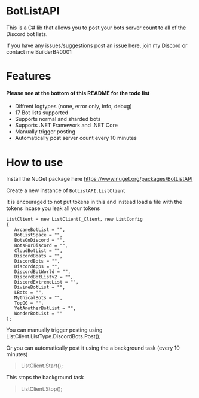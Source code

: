 # BotListAPI
This is a C# lib that allows you to post your bots server count to all of the Discord bot lists.

If you have any issues/suggestions post an issue here, join my [Discord](https://discord.gg/TjF6QDC) or contact me BuilderB#0001

# Features
#### Please see at the bottom of this README for the todo list
- Diffrent logtypes (none, error only, info, debug)
- 17 Bot lists supported
- Supports normal and sharded bots
- Supports .NET Framework and .NET Core
- Manually trigger posting
- Automatically post server count every 10 minutes

# How to use
Install the NuGet package here https://www.nuget.org/packages/BotListAPI

Create a new instance of `BotListAPI.ListClient`

It is encouraged to not put tokens in this and instead load a file with the tokens incase you leak all your tokens
```
ListClient = new ListClient(_Client, new ListConfig
{
   ArcaneBotList = "",
   BotListSpace = "",
   BotsOnDiscord = "",
   BotsForDiscord = "",
   CloudBotList = "",
   DiscordBoats = "",
   DiscordBots = "",
   DiscordApps = "",
   DiscordBotWorld = "",
   DiscordBotListv2 = "",
   DiscordExtremeList = "",
   DivineBotList = "",
   LBots = "",
   MythicalBots = "",
   TopGG = "",
   YetAnotherBotList = "",
   WonderBotList = ""
);
```
You can manually trigger posting using
ListClient.ListType.DiscordBots.Post();

Or you can automatically post it using the a background task (every 10 minutes)

> ListClient.Start();

This stops the background task

> ListClient.Stop();
